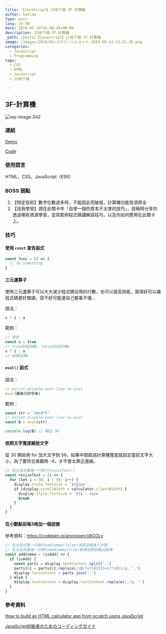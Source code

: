 ```yaml
---
title: 【JavaScript】JS地下城-3F-計算機
author: hanlee
type: post
lang: zh-TW
date: 2019-05-14T16:40:28+00:00
description: JS地下城-3f-計算機
_path: /posts/【javascript】js地下城-3f-計算機
image: /images/2019/05/スクリーンショット-2019-05-14-23.51.36.png
categories:
  - JavaScript
  - Programming
tags:
  - CSS
  - HTML
  - JavaScript
  - JS地下城

---
```

## 3F-計算機

![wp-image-242](/images/2019/05/スクリーンショット-2019-05-14-23.51.36.png)

### 連結

[Demo][1]

[Code][2]

### 使用語言

HTML、CSS、JavaScript（ES6）

### BOSS 弱點

  1. 【特定技術】數字位數過多時，不能因此而破版，計算機功能皆須齊全
  2. 【自我學習】請在此關卡中「自學一個你原本不太會的技巧」，投稿時分享你透過哪些資源學習，並寫範例程式碼講解該技巧，以及你如何應用在此關卡上。

### 技巧

#### 使用 `const` 宣告函式

```js
const func = () => {
  // do something
}
```

#### 三元運算子

使用三元運算子可以大大減少程式碼佔用的行數，也可以提高效能，寫得好可以讓程式碼更好閱讀，寫不好可能連自己都看不懂&#8230;

語法：

```js
x ? i : a
```

範例：

```js
// 宣告
const x = true
// true的話回傳i，false的話回傳a
x ? i : a
// 結果回傳i
```

#### `eval()` 函式

語法：

```js
// eslint-disable-next-line no-eval
eval(要執行的字串)
```

範例：

```js
const str = '10+4*5'
// eslint-disable-next-line no-eval
const B = eval(str)

console.log(B) // 輸出 30
```

#### 依照文字寬度縮放文字

從 30 開始用 for 加大文字到 56，如果中間超過計算機寬度就設定當前文字大小，為了要符合美觀再 -4，才不會太靠近邊緣。

```js
// 在主函式最後一行執行resizeText()
const resizeText = () => {
  for (let i = 30; i < 56; i++) {
    display.style.fontSize = `${i}px`
    if (display.scrollWidth > calculator.clientWidth) {
      display.style.fontSize = `${i - 4}px`
      break
    }
  }
}
```

#### 在小數點前每3格加一個逗號

參考資料：<https://codepen.io/anon/pen/xBGOLy>

```js
// 在主函式第一行執行addComma(false)消除逗號進入計算
// 在主函式最後一行執行addComma(true)新增逗號到輸出結果
const addComma = (isAdd) => {
  if (isAdd) {
    const parts = display.textContent.split('.')
    parts[0] = parts[0].replace(/\B(?=(\d{3})+(?!\d))/g, ',')
    display.textContent = parts.join('.')
  } else {
    display.textContent = display.textContent.replace(/,/g, '')
  }
}
```

### 參考資料

[How to build an HTML calculator app from scratch using JavaScript](https://medium.freecodecamp.org/how-to-build-an-html-calculator-app-from-scratch-using-javascript-4454b8714b98)

[JavaScript初級者のためのコーディングガイド](https://qiita.com/raccy/items/bf590d3c10c3f1a2846b)

 [1]: https://hannoeru.github.io/js-calculator/
 [2]: https://github.com/hannoeru/js-calculator
